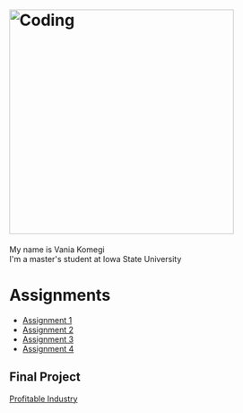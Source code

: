 # <img alt="Coding" width="400" src="https://images.squarespace-cdn.com/content/v1/55082c03e4b00633df782a65/1596396868122-DYXAWGF5X06G9UQXT5HH/welcome-stretch.gif?format=2500w">   


My name is Vania Komegi  
I'm a master's student at Iowa State University  
  



# Assignments
- <a href="https://vaniakomegi.github.io/LA558_2022/Web/Assignment 1.html">Assignment 1</a>
- <a href="https://vaniakomegi.github.io/LA558_2022/Web/ex2a.html"> Assignment 2</a>
- <a href="https://vaniakomegi.github.io/LA558_2022/Web/assignment 3.html">Assignment 3</a>
- <a href="https://vaniakomegi.github.io/LA558_2022/Web/Assignment4.html">Assignment 4</a>

## Final Project
<a href="https://vaniakomegi.github.io/LA558_2022/Web/ProfitableIndustry.html">Profitable Industry</a>
